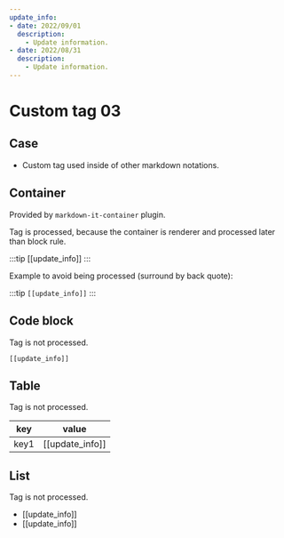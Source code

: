 ```yaml
---
update_info:
- date: 2022/09/01
  description:
    - Update information.
- date: 2022/08/31
  description:
    - Update information.
---
```

# Custom tag 03


## Case

- Custom tag used inside of other markdown notations.


## Container

Provided by `markdown-it-container` plugin.

Tag is processed, because the container is renderer and processed later than block rule.

:::tip
[[update_info]]
:::

Example to avoid being processed (surround by back quote):

:::tip
`[[update_info]]`
:::


## Code block

Tag is not processed.

```
[[update_info]]
```


## Table

Tag is not processed.

| key  | value           |
|------|-----------------|
| key1 | [[update_info]] |


## List

Tag is not processed.

- [[update_info]]
- [[update_info]]
